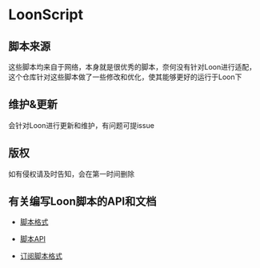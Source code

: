 # LoonScript

## 脚本来源
这些脚本均来自于网络，本身就是很优秀的脚本，奈何没有针对Loon进行适配，这个仓库针对这些脚本做了一些修改和优化，使其能够更好的运行于Loon下
## 维护&更新
会针对Loon进行更新和维护，有问题可提issue
## 版权
如有侵权请及时告知，会在第一时间删除

## 有关编写Loon脚本的API和文档
- [脚本格式](https://github.com/Loon0x00/LoonExampleConfig/blob/master/Script/script_README.md)

- [脚本API](https://github.com/Loon0x00/LoonExampleConfig/blob/master/Script/script_API.md)

- [订阅脚本格式](https://github.com/Loon0x00/LoonExampleConfig/blob/master/RemoteScript/RemoteScript_Example.plist)
